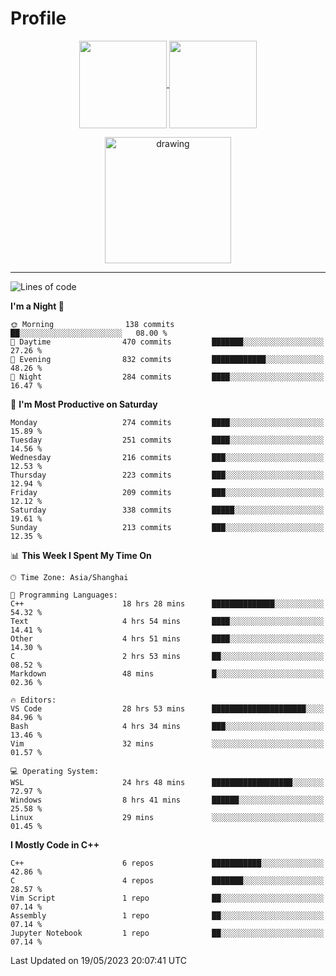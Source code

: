 # Profile

<p align="center">
  <a href="https://github.com/SourVoice">
    <img
      align="center"
      height="140em"
      src="https://github-readme-stats.vercel.app/api?username=SourVoice&show_icons=true&include_all_commits=true&count_private=true&theme=tokyonight"
    />
  </a>
  <a href="https://github.com/SourVoice">
    <img
      align="center"
      height="140em"
      src="https://github-readme-stats.vercel.app/api/top-langs/?username=SourVoice&show_icons=true&include_all_commits=true&count_private=true&layout=compact&theme=tokyonight"
    />
  </a>
</p>

<p align="center">
   <a href="https://github.com/SourVoice">
    <img
      align="center"
      height="202em"
      alt="drawing"
      src="https://activity-graph.herokuapp.com/graph?username=SourVoice&theme=react-dark"
    />
  </a>
</p>

---
<!--START_SECTION:waka-->
![Lines of code](https://img.shields.io/badge/From%20Hello%20World%20I%27ve%20Written-1.6%20million%20lines%20of%20code-blue)

**I'm a Night 🦉** 

```text
🌞 Morning                138 commits         ██░░░░░░░░░░░░░░░░░░░░░░░   08.00 % 
🌆 Daytime                470 commits         ███████░░░░░░░░░░░░░░░░░░   27.26 % 
🌃 Evening                832 commits         ████████████░░░░░░░░░░░░░   48.26 % 
🌙 Night                  284 commits         ████░░░░░░░░░░░░░░░░░░░░░   16.47 % 
```
📅 **I'm Most Productive on Saturday** 

```text
Monday                   274 commits         ████░░░░░░░░░░░░░░░░░░░░░   15.89 % 
Tuesday                  251 commits         ████░░░░░░░░░░░░░░░░░░░░░   14.56 % 
Wednesday                216 commits         ███░░░░░░░░░░░░░░░░░░░░░░   12.53 % 
Thursday                 223 commits         ███░░░░░░░░░░░░░░░░░░░░░░   12.94 % 
Friday                   209 commits         ███░░░░░░░░░░░░░░░░░░░░░░   12.12 % 
Saturday                 338 commits         █████░░░░░░░░░░░░░░░░░░░░   19.61 % 
Sunday                   213 commits         ███░░░░░░░░░░░░░░░░░░░░░░   12.35 % 
```


📊 **This Week I Spent My Time On** 

```text
🕑︎ Time Zone: Asia/Shanghai

💬 Programming Languages: 
C++                      18 hrs 28 mins      ██████████████░░░░░░░░░░░   54.32 % 
Text                     4 hrs 54 mins       ████░░░░░░░░░░░░░░░░░░░░░   14.41 % 
Other                    4 hrs 51 mins       ████░░░░░░░░░░░░░░░░░░░░░   14.30 % 
C                        2 hrs 53 mins       ██░░░░░░░░░░░░░░░░░░░░░░░   08.52 % 
Markdown                 48 mins             █░░░░░░░░░░░░░░░░░░░░░░░░   02.36 % 

🔥 Editors: 
VS Code                  28 hrs 53 mins      █████████████████████░░░░   84.96 % 
Bash                     4 hrs 34 mins       ███░░░░░░░░░░░░░░░░░░░░░░   13.46 % 
Vim                      32 mins             ░░░░░░░░░░░░░░░░░░░░░░░░░   01.57 % 

💻 Operating System: 
WSL                      24 hrs 48 mins      ██████████████████░░░░░░░   72.97 % 
Windows                  8 hrs 41 mins       ██████░░░░░░░░░░░░░░░░░░░   25.58 % 
Linux                    29 mins             ░░░░░░░░░░░░░░░░░░░░░░░░░   01.45 % 
```

**I Mostly Code in C++** 

```text
C++                      6 repos             ███████████░░░░░░░░░░░░░░   42.86 % 
C                        4 repos             ███████░░░░░░░░░░░░░░░░░░   28.57 % 
Vim Script               1 repo              ██░░░░░░░░░░░░░░░░░░░░░░░   07.14 % 
Assembly                 1 repo              ██░░░░░░░░░░░░░░░░░░░░░░░   07.14 % 
Jupyter Notebook         1 repo              ██░░░░░░░░░░░░░░░░░░░░░░░   07.14 % 
```




 Last Updated on 19/05/2023 20:07:41 UTC
<!--END_SECTION:waka-->
